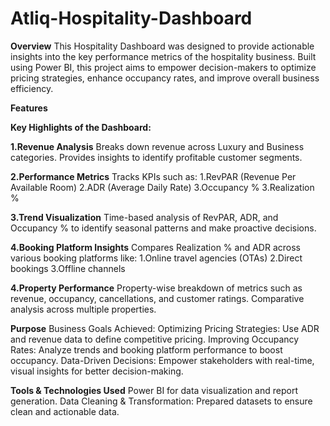 # Atliq-Hospitality-Dashboard
**Overview**
This Hospitality Dashboard was designed to provide actionable insights into the key performance metrics of the hospitality business. Built using Power BI, this project aims to empower decision-makers to optimize pricing strategies, enhance occupancy rates, and improve overall business efficiency.

**Features**

**Key Highlights of the Dashboard:**

**1.Revenue Analysis**
Breaks down revenue across Luxury and Business categories.
Provides insights to identify profitable customer segments.

**2.Performance Metrics**
Tracks KPIs such as:
1.RevPAR (Revenue Per Available Room)
2.ADR (Average Daily Rate)
3.Occupancy %
3.Realization %

**3.Trend Visualization**
Time-based analysis of RevPAR, ADR, and Occupancy % to identify seasonal patterns and make proactive decisions.

**4.Booking Platform Insights**
Compares Realization % and ADR across various booking platforms like:
1.Online travel agencies (OTAs)
2.Direct bookings
3.Offline channels

**4.Property Performance**
Property-wise breakdown of metrics such as revenue, occupancy, cancellations, and customer ratings.
Comparative analysis across multiple properties.

**Purpose**
Business Goals Achieved:
Optimizing Pricing Strategies: Use ADR and revenue data to define competitive pricing.
Improving Occupancy Rates: Analyze trends and booking platform performance to boost occupancy.
Data-Driven Decisions: Empower stakeholders with real-time, visual insights for better decision-making.

**Tools & Technologies Used**
Power BI for data visualization and report generation.
Data Cleaning & Transformation: Prepared datasets to ensure clean and actionable data.
